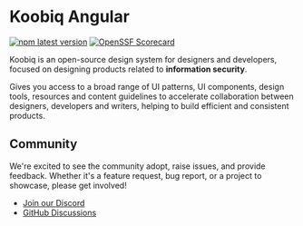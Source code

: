 # Koobiq Angular

[![npm latest version](https://img.shields.io/npm/v/@koobiq/components/latest.svg)](https://www.npmjs.com/package/@koobiq/components)
[![OpenSSF Scorecard](https://api.scorecard.dev/projects/github.com/koobiq/angular-components/badge)](https://scorecard.dev/viewer/?uri=github.com/koobiq/angular-components)

Koobiq is an open-source design system for designers and developers, focused on designing products related to **information security**.

Gives you access to a broad range of UI patterns, UI components, design tools,
resources and content guidelines to accelerate collaboration between designers, developers and writers,
helping to build efficient and consistent products.

## Community

We're excited to see the community adopt, raise issues, and provide feedback.
Whether it's a feature request, bug report, or a project to showcase, please get involved!

-   [Join our Discord](https://discord.gg/43MRHjgWYg)
-   [GitHub Discussions](https://github.com/koobiq/angular-components/discussions)
